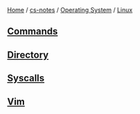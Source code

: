 [Home](https://mengxianbin.github.io) /
[cs-notes](https://mengxianbin.github.io/cs-notes/site) /
[Operating System](https://mengxianbin.github.io/cs-notes/site/Operating%20System) /
[Linux](https://mengxianbin.github.io/cs-notes/site/Operating%20System/Linux)

## [Commands](https://mengxianbin.github.io/cs-notes/site/Operating%20System/Linux/Commands/)

## [Directory](https://mengxianbin.github.io/cs-notes/site/Operating%20System/Linux/Directory/)

## [Syscalls](https://mengxianbin.github.io/cs-notes/site/Operating%20System/Linux/Syscalls/)

## [Vim](https://mengxianbin.github.io/cs-notes/site/Operating%20System/Linux/Vim/)
